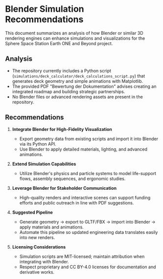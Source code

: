 # Blender Simulation Recommendations

This document summarizes an analysis of how Blender or similar 3D rendering engines can enhance simulations and visualizations for the Sphere Space Station Earth ONE and Beyond project.

## Analysis
- The repository currently includes a Python script (`simulations/deck_calculator/deck_calculations_script.py`) that generates deck geometry and simple animations with Matplotlib.
- The provided PDF "Bewertung der Dokumentation" advises creating an integrated roadmap and building strategic partnerships.
- No Blender files or advanced rendering assets are present in the repository.

## Recommendations
1. **Integrate Blender for High-Fidelity Visualization**
   - Export geometry data from existing scripts and import it into Blender via its Python API.
   - Use Blender to apply detailed materials, lighting, and advanced animations.

2. **Extend Simulation Capabilities**
   - Utilize Blender's physics and particle systems to model life-support flows, assembly sequences, and ergonomic studies.

3. **Leverage Blender for Stakeholder Communication**
   - High-quality renders and interactive scenes can support funding efforts and public outreach in line with PDF suggestions.

4. **Suggested Pipeline**
   - Generate geometry → export to GLTF/FBX → import into Blender → apply materials and animations.
   - Automate this pipeline so updated engineering data translates easily into new renders.

5. **Licensing Considerations**
   - Simulation scripts are MIT-licensed; maintain attribution when integrating with Blender.
   - Respect proprietary and CC BY-4.0 licenses for documentation and derivative works.
